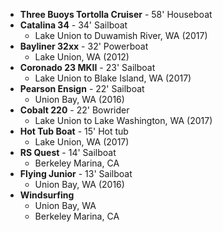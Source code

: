 
- **Three Buoys Tortolla Cruiser** - 58' Houseboat
- **Catalina 34** - 34' Sailboat
  - Lake Union to Duwamish River, WA (2017)
- **Bayliner 32xx** - 32' Powerboat
  - Lake Union, WA (2012)
- **Coronado 23 MKII** - 23' Sailboat
  - Lake Union to Blake Island, WA (2017)
- **Pearson Ensign** - 22' Sailboat
  - Union Bay, WA (2016)
- **Cobalt 220** - 22' Bowrider
  - Lake Union to Lake Washington, WA (2017)
- **Hot Tub Boat** - 15' Hot tub
  - Lake Union, WA (2017)
- **RS Quest** - 14' Sailboat
  - Berkeley Marina, CA
- **Flying Junior** - 13' Sailboat
  - Union Bay, WA (2016)
- **Windsurfing**
  - Union Bay, WA
  - Berkeley Marina, CA
